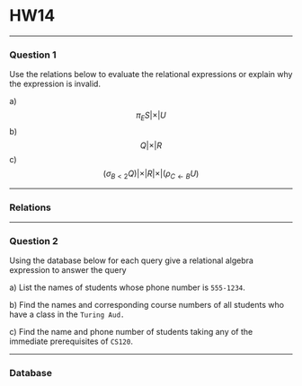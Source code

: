 # HW14
---
### Question 1

Use the relations below to evaluate the relational expressions or explain why the expression is invalid.

a) $$\pi_{E} S |{\times}| U$$
b) $$Q |{\times}| R$$
c) $$(\sigma_{B < 2} Q) |{\times}| R |{\times}| (\rho_{C \leftarrow B} U)$$


---
### Relations

---
### Question 2
Using the database below for each query give a relational algebra expression to answer the query

a) List the names of students whose phone number is `555-1234`. 

b) Find the names and corresponding course numbers of all students who have a class in the `Turing Aud.` 

c) Find the name and phone number of students taking any of the immediate prerequisites of `CS120`.

---
### Database
